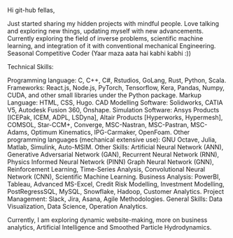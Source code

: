 Hi git-hub fellas,

Just started sharing my hidden projects with mindful people.
Love talking and exploring new things, updating myself with new advancements.
Currently exploring the field of inverse problems, scientific machine learning, and integration of it with conventional mechanical Engineering.
Seasonal Competitive Coder (Yaar maza aata hai kabhi kabhi :))

Technical Skills:

Programming language: C, C++, C#, Rstudios, GoLang, Rust, Python, Scala.
Frameworks: React.js, Node.js, PyTorch, Tensorflow, Kera, Pandas, Numpy, CUDA, and other small libraries under the Python package.
Markup Language: HTML, CSS, Hugo.
CAD Modelling Software: Solidworks, CATIA V5, Autodesk Fusion 360, Onshape.
Simulation Software: Ansys Products [ICEPak, ICEM, ADPL, LSDyna], Altair Products [Hyperworks, Hypermesh], COMSOL, Star-CCM+, Converge,
                     MSC-Nastran, MSC-Pastran, MSC-Adams, Optimum Kinematics, IPG-Carmaker, OpenFoam.
Other programming languages (mechanical extensive use): GNU Octave, Julia, Matlab, Simulink, Auto-MSIM.
Other Skills: Artificial Neural Network (ANN), Generative Adversarial Network (GAN), Recurrent Neural Network (RNN), Physics Informed Neural Network (PINN)
              Graph Neural Network (GNN), Reinforcement Learning, Time-Series Analysis, Convolutional Neural Network (CNN), Scientific Machine Learning.
Business Analysis: PowerBI, Tableau, Advanced MS-Excel, Credit Risk Modelling, Investment Modelling, PostRegressSQL, MySQL, Snowflake, Hadoop, Customer Analytics.
Project Management: Slack, Jira, Asana, Agile Methodologies.
General Skills: Data Visualization, Data Science, Operation Analytics.

Currently, I am exploring dynamic website-making, more on business analytics, Artificial Intelligence and Smoothed Particle Hydrodynamics.
<!---
start-again-06/start-again-06 is a ✨ special ✨ repository because its `README.md` (this file) appears on your GitHub profile.
You can click the Preview link to take a look at your changes.
--->
